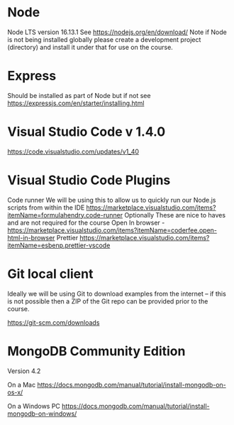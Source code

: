 # Node
Node LTS version 16.13.1 
See https://nodejs.org/en/download/
Note if Node is not being installed globally please create a development project (directory) and install it under that for use on the course.

# Express
Should be installed as part of Node but if not see
https://expressjs.com/en/starter/installing.html


# Visual Studio Code v 1.4.0
https://code.visualstudio.com/updates/v1_40

# Visual Studio Code Plugins
Code runner
We will be using this to allow us to quickly run our Node.js scripts from within the IDE
https://marketplace.visualstudio.com/items?itemName=formulahendry.code-runner
Optionally
These are nice to haves and are not required for the course
Open In browser - https://marketplace.visualstudio.com/items?itemName=coderfee.open-html-in-browser
Prettier https://marketplace.visualstudio.com/items?itemName=esbenp.prettier-vscode

# Git local client
Ideally we will be using Git to download examples from the internet – if this is not possible then a ZIP of the Git repo can be provided prior to the course.

https://git-scm.com/downloads

# MongoDB Community Edition

Version 4.2

On a Mac
https://docs.mongodb.com/manual/tutorial/install-mongodb-on-os-x/

On a Windows PC
https://docs.mongodb.com/manual/tutorial/install-mongodb-on-windows/
